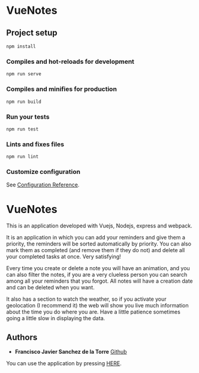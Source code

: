# VueNotes

## Project setup
```
npm install
```

### Compiles and hot-reloads for development
```
npm run serve
```

### Compiles and minifies for production
```
npm run build
```

### Run your tests
```
npm run test
```

### Lints and fixes files
```
npm run lint
```

### Customize configuration
See [Configuration Reference](https://cli.vuejs.org/config/).
# VueNotes

This is an application developed with Vuejs, Nodejs, express and webpack.

It is an application in which you can add your reminders and give them a priority, the reminders will be sorted automatically by priority. You can also mark them as completed (and remove them if they do not) and delete all your completed tasks at once. Very satisfying!

Every time you create or delete a note you will have an animation, and you can also filter the notes, if you are a very clueless person you can search among all your reminders that you forgot. All notes will have a creation date and can be deleted when you want.

It also has a section to watch the weather, so if you activate your geolocation (I recommend it) the web will show you live much information about the time you do where you are. Have a little patience sometimes going a little slow in displaying the data.

## Authors

* **Francisco Javier Sanchez de la Torre** [Github](https://github.com/Franklonchas)

You can use the application by pressing [HERE](https://frankvuenotes.herokuapp.com/#/).
